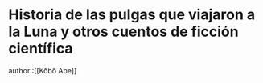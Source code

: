 # Historia de las pulgas que viajaron a la Luna y otros cuentos de ficción científica

author::[[Kōbō Abe]]